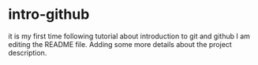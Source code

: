 # intro-github
it is my first time following tutorial about introduction to git and github
I am editing the README file. Adding some more details about the project description.
